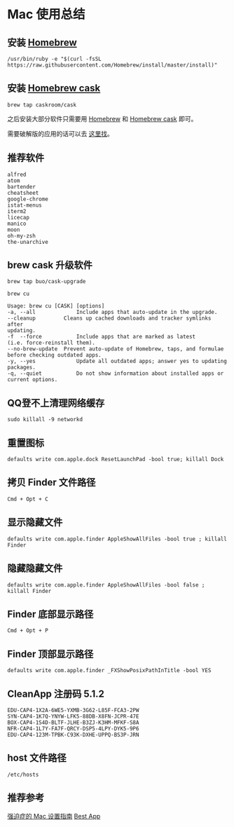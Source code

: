 # Mac 使用总结

## 安装 [Homebrew](https://brew.sh)
```
/usr/bin/ruby -e "$(curl -fsSL https://raw.githubusercontent.com/Homebrew/install/master/install)"
```


## 安装 [Homebrew cask](https://caskroom.github.io/)
```
brew tap caskroom/cask
```

之后安装大部分软件只需要用 [Homebrew](https://brew.sh) 和 [Homebrew cask](https://caskroom.github.io/) 即可。

需要破解版的应用的话可以去 [这里找](http://xclient.info/)。


## 推荐软件
```
alfred
atom
bartender
cheatsheet
google-chrome
istat-menus
iterm2
licecap
manico
moon
oh-my-zsh
the-unarchive
```


## brew cask 升级软件
```
brew tap buo/cask-upgrade

brew cu

Usage: brew cu [CASK] [options]
-a, --all             Include apps that auto-update in the upgrade.
--cleanup         Cleans up cached downloads and tracker symlinks after
updating.
-f  --force           Include apps that are marked as latest
(i.e. force-reinstall them).
--no-brew-update  Prevent auto-update of Homebrew, taps, and formulae
before checking outdated apps.
-y, --yes             Update all outdated apps; answer yes to updating packages.
-q, --quiet           Do not show information about installed apps or current options.
```


## QQ登不上清理网络缓存
```
sudo killall -9 networkd
```


## 重置图标
```
defaults write com.apple.dock ResetLaunchPad -bool true; killall Dock
```


## 拷贝 Finder 文件路径
```
Cmd + Opt + C
```


## 显示隐藏文件
```
defaults write com.apple.finder AppleShowAllFiles -bool true ; killall Finder
```


## 隐藏隐藏文件
```
defaults write com.apple.finder AppleShowAllFiles -bool false ; killall Finder
```


## Finder 底部显示路径
```
Cmd + Opt + P
```


## Finder 顶部显示路径
```
defaults write com.apple.finder _FXShowPosixPathInTitle -bool YES
```


## CleanApp 注册码 5.1.2
```
EDU-CAP4-1X2A-6WE5-YXMB-3G62-L85F-FCA3-2PW
SYN-CAP4-1K7Q-YNYW-LFK5-88DB-X8FN-JCPR-47E
BOX-CAP4-1S4D-BLTF-JLHE-B3ZJ-K3HM-MFKF-S8A
NFR-CAP4-1L7Y-FA7F-QRCY-DSP5-4LPY-DYK5-9P6
EDU-CAP4-123M-TPBK-C93K-DXHE-UPPQ-BS3P-JRN
```


## host 文件路径
```
/etc/hosts
```


## 推荐参考

[强迫症的 Mac 设置指南](https://github.com/macdao/ocds-guide-to-setting-up-mac)
[Best App](https://github.com/hzlzh/Best-App)
